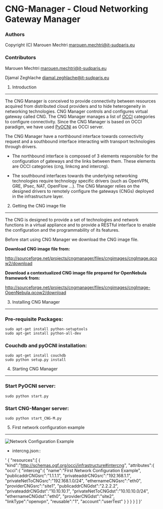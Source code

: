 CNG-Manager - Cloud Networking Gateway Manager
==============================================

### Authors

Copyright (C) Marouen Mechtri <marouen.mechtri@it-sudparis.eu>

### Contributors

Marouen Mechtri <marouen.mechtri@it-sudparis.eu>

Djamal Zeghlache <djamal.zeghlache@it-sudparis.eu>

1. Introduction
---------------

The CNG Manager is conceived to provide connectivity between resources acquired from distributed cloud providers
and to hide heterogeneity in networking technologies. CNG Manager controls and configures virtual gateway called CNG.
The CNG Manager manages a list of [OCCI](http://occi-wg.org/) categories to configure connectivity. Since the CNG Manager is based on OCCI 
paradigm, we have used [PyOCNI](https://github.com/jordan-developer/pyOCNI) as OCCI server.

The CNG Manager have a northbound interface towards connectivity request and a southbound interface
interacting with transport technologies through drivers.

* The northbound interface is composed of 3 elements responsible for the configuration of
gateways and the links between them. These elements are OCCI categories (cng, linkcng and intercng).


* The southbound interfaces towards the underlying networking technologies require technology specific drivers (such as
OpenVPN, GRE, IPsec, NAT, OpenFlow ...). The CNG Manager relies on the designed drivers to remotely configure
the gateways (CNGs) deployed in the infrastructure layer.



2. Getting the CNG image file
-----------------------------

The CNG is designed to provide a set of technologies and network functions in a virtual appliance and to provide a RESTful interface to enable the configuration and the programmability of its features.

Before start using CNG Manager we download the CNG image file.

**Download CNG image file from:**

http://sourceforge.net/projects/cngmanager/files/cngimages/cngImage.qcow2/download

**Download a contextualized CNG image file prepared for OpenNebula framework from:**

http://sourceforge.net/projects/cngmanager/files/cngimages/cngImage-OpenNebula.qcow2/download

3. Installing CNG Manager
-------------------------

### Pre-requisite Packages:

    sudo apt-get install python-setuptools
    sudo apt-get install python-all-dev

### Couchdb and pyOCNI installation:

    sudo apt-get install couchdb
    sudo python setup.py install


4. Starting CNG Manager
-----------------------

### Start PyOCNI server:

    sudo python start.py


### Start CNG-Manger server:

    sudo python start_CNG-M.py


5. First network configuration example
--------------------------------------

![Network Configuration Example](https://raw.github.com/MarouenMechtri/CNG-Manager/master/pyocni/img/config-example.jpg)

* intercng.json::

'   {
       "resources":[
           {
               "kind":"http://schemas.ogf.org/occi/infrastructure#intercng",
               "attributes":{
                   "occi":{
                       "intercng":{
                           "name":"First Network Configuration Example",
                           "publicaddrCNGsrc":"1.1.1.1",
                           "privateaddrCNGsrc":"192.168.1.1",
                           "privateNetToCNGsrc":"192.168.1.0/24",
                           "ethernameCNGsrc":"eth0",
                           "providerCNGsrc":"site1",
                           "publicaddrCNGdst":"2.2.2.2",
                           "privateaddrCNGdst":"10.10.10.1",
                           "privateNetToCNGdst":"10.10.10.0/24",
                           "ethernameCNGdst":"eth0",
                           "providerCNGdst":"site2",
                           "linkType":"openvpn",
                           "reusable":"1",
                           "account":"userTest"
                       }
                   }
               }
           }
       ]
   }'
